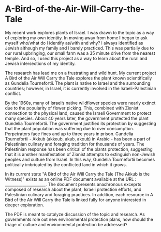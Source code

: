 # A-Bird-of-the-Air-Will-Carry-the-Tale


My recent work explores plants of Israel. I was drawn to the topic as a way of exploring my own identity. In moving away from home I began to ask myself who/what do I identify as/with and why? I always identified as Jewish although my family and I barely practiced. This was partially due to our rural upbringing, our small farm was a 35 minute drive from the nearest temple. And so, I used this project as a way to learn about the rural and Jewish intersections of my identity. 

The research has lead me on a frustrating and wild hunt. My current project A Bird of the Air Will Carry the Tale explores the plant known scientifically as Gundelia Tournefortii. The plant is native to Israel and the surrounding countries; however, in Israel, it is currently involved in the Israeli-Palestinian conflict. 

By the 1960s, many of Israel’s native wildflower species were nearly extinct due to the popularity of flower picking. This, combined with Zionist connection to the physical land, caused the Israeli Government to protect many species. About 40 years later, the government protected the plant Gundelia Tournefortii. The government justified its protection by suggesting that the plant population was suffering due to over consumption. Perpetrators face fines and up to three years in prison. Gundelia Tournefortii - Akkub (akkoub, akub, akoub) in Arabic - has been a part of Palestinian culinary and foraging tradition for thousands of years. The Palestinian response has been critical of the plants protection, suggesting that it is another manifestation of Zionist attempts to extinguish non-Jewish peoples and culture from Israel. In this way, Gundelia Tournefortii becomes politically imbricated by the conflicted land in which it grows.  

In its current state "A Bird of the Air Will Carry the Tale (The Akkub is the Witness)" exists as an online PDF document available at the URL : _____________________. The document presents anachronous exceprts composed of research about the plant, Israeli protection efforts, and Palestinian culinary and foraging practices. In addition, each resource in A Bird of the Air Will Carry the Tale is linked fully for anyone interested in deeper exploration. 

The PDF is meant to catalyze discussion of the topic and research. As governments role out new environmental protection plans, how should the triage of culture and environmental protection be addressed? 
